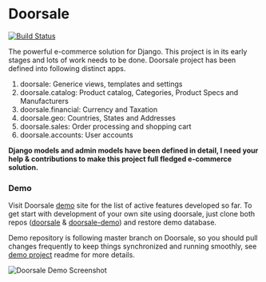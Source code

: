Doorsale
========
[![Build Status](https://travis-ci.org/mysteryjeans/doorsale.svg?branch=master)](https://travis-ci.org/mysteryjeans/doorsale)

The powerful e-commerce solution for Django. This project is in its early stages and lots of work needs to be done. Doorsale project has been defined into following distinct apps.

1. doorsale: Generice views, templates and settings
2. doorsale.catalog: Product catalog, Categories, Product Specs and Manufacturers
3. doorsale.financial: Currency and Taxation
4. doorsale.geo: Countries, States and Addresses
5. doorsale.sales: Order processing and shopping cart
6. doorsale.accounts: User accounts

**Django models and admin models have been defined in detail, I need your help & contributions to make this project full fledged e-commerce solution.**

### Demo
Visit Doorsale [demo](http://doorsale-demo.fanaticlab.com/) site for the list of active features developed so far. To get start with development of your own site using doorsale, just clone both repos ([doorsale](https://github.com/mysteryjeans/doorsale) & [doorsale-demo](https://github.com/mysteryjeans/doorsale-demo)) and restore demo database.

Demo repository is following master branch on Doorsale, so you should pull changes frequently to keep things synchronized and running smoothly, see [demo project](https://github.com/mysteryjeans/doorsale-demo) readme for more details.

![Doorsale Demo Screenshot](https://raw.github.com/mysteryjeans/doorsale-demo/master/media/images/demo-screenshot.png)
